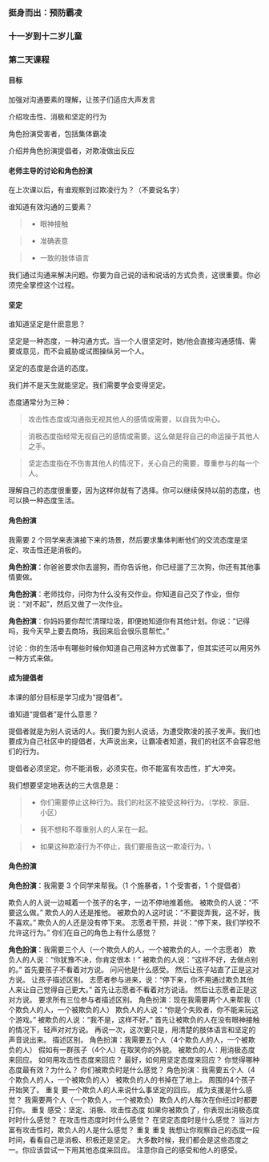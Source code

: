 ### 挺身而出：预防霸凌

### 十一岁到十二岁儿童

### 第二天课程

#### 目标

加强对沟通要素的理解，让孩子们适应大声发言

介绍攻击性、消极和坚定的行为

角色扮演受害者，包括集体霸凌

介绍并角色扮演提倡者，对欺凌做出反应

#### 老师主导的讨论和角色扮演

在上次课以后，有谁观察到过欺凌行为？（不要说名字）

谁知道有效沟通的三要素？

>* 眼神接触

>* 准确表意

>* 一致的肢体语言

我们通过沟通来解决问题。你要为自己说的话和说话的方式负责，这很重要。你必须完全掌控这个过程。

#### 坚定

谁知道坚定是什麽意思？

坚定是一种态度，一种沟通方式。当一个人很坚定时，她/他会直接沟通感情、需要或意见，而不会威胁或试图操纵另一个人。

坚定的态度是合适的态度。

我们并不是天生就能坚定。我们需要学会变得坚定。

态度通常分为三种：

> 攻击性态度或沟通指无视其他人的感情或需要，以自我为中心。

> 消极态度指经常无视自己的感情或需要。这么做是将自己的命运操于其他人之手。

> 坚定态度指在不伤害其他人的情况下，关心自己的需要，尊重参与的每一个人。

理解自己的态度很重要，因为这样你就有了选择。你可以继续保持以前的态度，也可以换一种态度生活。

#### 角色扮演

我需要 2 个同学来表演接下来的场景，然后要求集体判断他们的交流态度是坚定、攻击性还是消极的。

**角色扮演**：你爸爸要求你去遛狗，而你告诉他，你已经遛了三次狗，你还有其他事情要做。

**角色扮演**：老师找你，问你为什么没有交作业。你知道自己交了作业，但你说：“对不起”，然后又做了一次作业。

**角色扮演**：你妈妈要你帮忙清理垃圾，即便她知道你有其他计划。你说：“记得吗，我今天早上要去商场，我回来后会很乐意帮忙。”

讨论：你的生活中有哪些时候你知道自己用这种方式做事了，但其实还可以用另外一种方式来做。

#### 成为提倡者

本课的部分目标是学习成为“提倡者”。

谁知道“提倡者”是什么意思？

提倡者就是为别人说话的人。我们要为别人说话，为遭受欺凌的孩子发声。我们也要成为自己社区中的提倡者，大声说出来，让霸凌者知道，我们的社区不会容忍他们的行为。

提倡者必须坚定。你不能消极，必须实在。你不能富有攻击性，扩大冲突。

我们想要坚定地表达的三大信息是：

>* 你们需要停止这种行为。我们的社区不接受这种行为。（学校、家庭、小区）

>* 我不想和不尊重别人的人呆在一起。

>* 如果这种欺凌行为不停止，我们要报告这一欺凌行为。\\

#### 角色扮演

**角色扮演**：我需要 3 个同学来帮我。（1 个施暴者，1 个受害者，1 个提倡者）

欺负人的人说一边喊着一个孩子的名字，一边不停地推着他。
被欺负的人说：“不要这么做。”
欺负人的人还是推他。
被欺负的人这时说：“不要捉弄我，这不好，我不喜欢。”
欺负人的人还是没有停下来。
志愿者干预，并说：“停下来，我们学校不允许这行为。”
你们在自己的角色上有什么感觉？

**角色扮演**：我需要三个人（一个欺负人的人，一个被欺负的人，一个志愿者）
欺负人的人说：“你犹豫不决，你肯定很本！”
被欺负的人说：“这样不好，去做点别的。”
首先要孩子不看着对方说。
问问他是什么感受。
然后让孩子站直了正是这对方说。
让孩子描述区别。
志愿者参与进来，说：“停下来，你不用通过欺负其他人来让自己觉得自己更大。”
首先让志愿者不看着对方说话。
然后让志愿者正是这对方说。
要求所有三位参与者描述区别。
角色扮演：现在我需要两个人来帮我（1个欺负人的人，一个被欺负的人）
欺负人的人说：“你是个失败者，你不能来玩这个游戏。”
被欺负的人说：“我不是，这样不好。”
首先让被欺负的人在没有眼神接触的情况下，轻声对对方说。
再说一次，这次要只是，用清楚的肢体语言和坚定的声音说出来。
描述区别。
角色扮演：我需要五个人（4个欺负人的人，一个被欺负的人）
假如有一群孩子（4个人）在取笑你的外貌。
被欺负的人：用消极态度来回应。
如何用攻击性态度来回应？
最好，如何用坚定态度来回应？
你觉得哪种态度最有效？为什么？
你们被欺负时是什么感觉？
角色扮演：我需要五个人（4个欺负人的人，一个被欺负的人）
被欺负的人的书掉在了地上。
周围的4个孩子开始笑了。
重复
要一个欺负人的人来说什么事坚定的回应。
成为支援是什么感觉？
我需要两个人（一个欺负人，一个被欺负）
欺负人的人每次在你经过时都要打你。
重复
感受：坚定、消极、攻击性态度
如果你被欺负了，你表现出消极态度时时什么感觉？
在攻击性态度时时什么感觉？
在坚定态度时是什么感觉？
当对方富有攻击性时，欺负人的人是什么感觉？
重复
重复
我想让你观察自己的态度一段时间，看看自己是消极、积极还是坚定。
大多数时候，我们都会是这些态度之一。你应该尝试一下用其他态度来回应。
注意你自己的感受和他人的感受。
